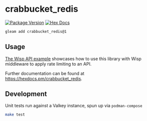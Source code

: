 # crabbucket_redis

[![Package Version](https://img.shields.io/hexpm/v/crabbucket_redis)](https://hex.pm/packages/crabbucket_redis)
[![Hex Docs](https://img.shields.io/badge/hex-docs-ffaff3)](https://hexdocs.pm/crabbucket_redis/)

```sh
gleam add crabbucket_redis@1
```

## Usage

[The Wisp API example](./examples/wisp_api_limit_example/src/wisp_api_limit_example.gleam)
showcases how to use this library with Wisp middleware to apply rate limiting to an API.

Further documentation can be found at <https://hexdocs.pm/crabbucket_redis>.

## Development

Unit tests run against a Valkey instance, spun up via `podman-compose`

```sh
make test
```
